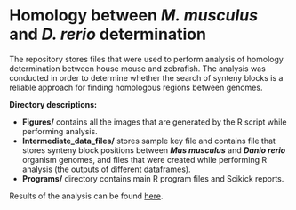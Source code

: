 # Homology between *M. musculus* and *D. rerio* determination

The repository stores files that were used to perform analysis of
homology determination between house mouse and zebrafish. The
analysis was conducted in order to determine whether the search
of synteny blocks is a reliable approach for finding homologous
regions between genomes.

**Directory descriptions:**
- **Figures/** contains all the images that are generated by the R
script while performing analysis.
- **Intermediate_data_files/** stores sample key file and contains file
that stores synteny block positions between ***Mus musculus***
and ***Danio rerio*** organism genomes, and files that were created while
performing R analysis (the outputs of different dataframes).
- **Programs/** directory contains main R program files and Scikick reports.

Results of the analysis can be found [here](https://karklas.mif.vu.lt/~dast6577/KursinisProjektas/tbx5_analysis_II.html).
